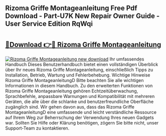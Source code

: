 ## Rizoma Griffe Montageanleitung Free Pdf Download - Part-U7K New Repair Owner Guide - User Service Edition RqWqi

# <h2><a href="http://df6bni.blite.top/?on=Rizoma+Griffe+Montageanleitung">🔗Download 👉🔴 Rizoma Griffe Montageanleitung</a></h2>

[![Rizoma Griffe Montageanleitung new download](https://i.imgur.com/lujVjoI.png)](http://df6bni.blite.top/?on=Rizoma+Griffe+Montageanleitung)
Ihr umfassendes Handbuch Dieses Benutzerhandbuch bietet einen vollständigen Überblick über Ihr neues Rizoma Griffe Montageanleitung, einschließlich Tipps zu Installation, Betrieb, Wartung und Fehlerbehebung. Wichtige Hinweise Rizoma Griffe MontageanleitungD Bitte beachten Sie alle wichtigen Informationen in diesem Handbuch. Zu den erweiterten Funktionen von Rizoma Griffe Montageanleitung gehören Echtzeitüberwachung, Sprachbefehle, anpassbare Warnungen und Kompatibilität mit mehreren Geräten, die alle über die schlanke und benutzerfreundliche Oberfläche zugänglich sind. Wir gehen davon aus, dass das Rizoma Griffe MontageanleitungD eine umfassende und leicht verständliche Ressource auf Ihrem Weg zur Beherrschung der Verwendung Ihres neuen Gadgets war. Sollten Sie Hilfe oder Klärung benötigen, zögern Sie bitte nicht, unser Support-Team zu kontaktieren.
